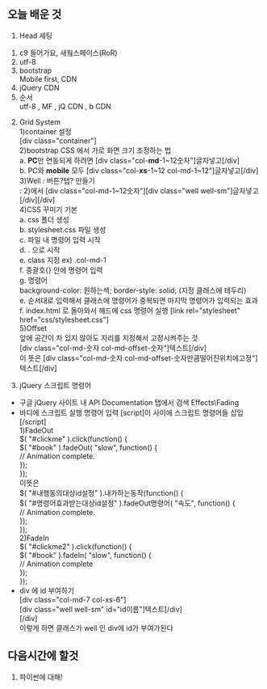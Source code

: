 ## 오늘 배운 것  
1. Head 세팅  
1) c9 들어가요, 새웤스페이스(RoR)  
2) utf-8  
3) bootstrap  
  Mobile first, CDN  
4) jQuery CDN  
5) 순서  
utf-8 , MF , jQ CDN , b CDN

2. Grid System  
1)container 설정  
  [div class="container"]  
2)bootstrap CSS 에서 가로 화면 크기 조정하는 법  
  a. **PC**만 연동되게 하려면 [div class="col-**md**-1~12숫자"]글자넣고[/div]  
  b. PC와 **mobile** 모두    [div class="col-**xs**-1~12 col-md-1~12"]글자넣고[/div]  
3)Well : 버튼?탭? 만들기  
  : 2)에서 [div class="col-md-1~12숫자"][div class="well well-sm"]글자넣고[/div][/div]  
4)CSS 꾸미기 기본  
  a. css 폴더 생성  
  b. stylesheet.css 파일 생성  
  c. 파일 내 명령어 입력 시작  
  d. . 으로 시작  
  e. class 지정 ex) .col-md-1  
  f. 중괄호{} 안에 명령어 입력  
  g. 명령어  
    background-color: 원하는색;
    border-style: solid;     (지정 클래스에 테두리)  
  e. 순서대로 입력해서 클래스에 명령어가 중복되면 마지막 명령어가 입력되는 효과  
  f. index.html 로 돌아와서 헤드에 css 명령어 실행
    [link rel="stylesheet" href="css/stylesheet.css"]  
5)Offset  
 앞에 공간이 차 있지 않아도 자리를 지정해서 고정시켜주는 것  
       [div class="col-md-숫자 col-md-offset-숫자"]텍스트[/div]  
 이 뜻은
       [div class="col-md-숫자 col-md-offset-숫자만큼떨어진위치에고정"]텍스트[/div]

3. jQuery 스크립트 명령어  
  - 구글 jQuery 사이트 내 API Documentation 탭에서 검색 Effects\Fading  
  - 바디에 스크립트 실행 명령어 입력 [script]이 사이에 스크립트 명령어들 삽입[/script]  
1)FadeOut  
          $( "#clickme" ).click(function() {  
          $( "#book" ).fadeOut( "slow", function() {  
          // Animation complete.  
          });  
          });  
        이뜻은  
          $( "#내행동의대상id설정" ).내가하는동작(function() {  
          $( "#명령어효과받는대상id설정" ).fadeOut명령어( "속도", function() {  
          // Animation complete.  
          });  
          });  
2)FadeIn  
          $( "#clickme2" ).click(function() {  
          $( "#book" ).fadeIn( "slow", function() {  
          // Animation complete  
          });  
          });  
  - div 에 id 부여하기  
          [div class="col-md-7 col-xs-6"]  
          [div class="well well-sm" id="id이름"]텍스트[/div]  
          [/div]  
이렇게 하면 클래스가 well 인 div에 id가 부여가된다

## 다음시간에 할것  
1. 파이썬에 대해!
